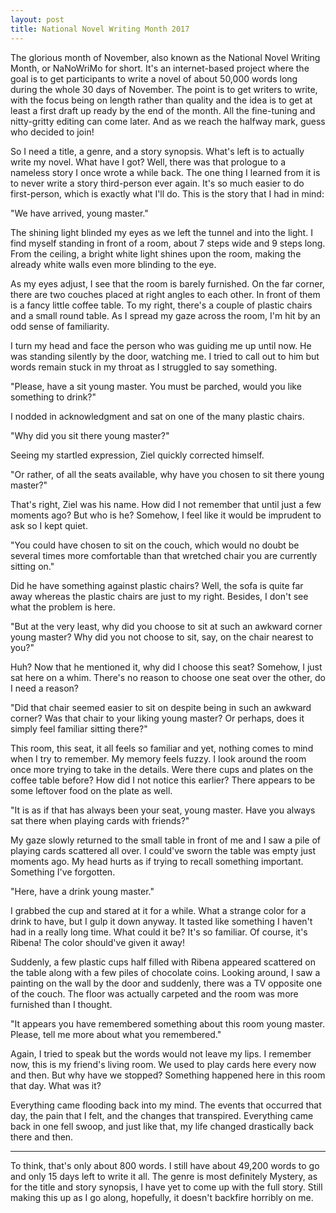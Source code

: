 ```yaml
---
layout: post
title: National Novel Writing Month 2017
---
```


The glorious month of November, also known as the National Novel Writing Month, or NaNoWriMo for short. It's an internet-based project where the goal is to get participants to write a novel of about 50,000 words long during the whole 30 days of November. The point is to get writers to write, with the focus being on length rather than quality and the idea is to get at least a first draft up ready by the end of the month. All the fine-tuning and nitty-gritty editing can come later. And as we reach the halfway mark, guess who decided to join!

So I need a title, a genre, and a story synopsis. What's left is to actually write my novel. What have I got? Well, there was that prologue to a nameless story I once wrote a while back. The one thing I learned from it is to never write a story third-person ever again. It's so much easier to do first-person, which is exactly what I'll do. This is the story that I had in mind:

"We have arrived, young master."

The shining light blinded my eyes as we left the tunnel and into the light. I find myself standing in front of a room, about 7 steps wide and 9 steps long. From the ceiling, a bright white light shines upon the room, making the already white walls even more blinding to the eye.

As my eyes adjust, I see that the room is barely furnished. On the far corner, there are two couches placed at right angles to each other. In front of them is a fancy little coffee table. To my right, there's a couple of plastic chairs and a small round table. As I spread my gaze across the room, I'm hit by an odd sense of familiarity. 

I turn my head and face the person who was guiding me up until now. He was standing silently by the door, watching me. I tried to call out to him but words remain stuck in my throat as I struggled to say something.

"Please, have a sit young master. You must be parched, would you like something to drink?"

I nodded in acknowledgment and sat on one of the many plastic chairs. 

"Why did you sit there young master?"

Seeing my startled expression, Ziel quickly corrected himself.

"Or rather, of all the seats available, why have you chosen to sit there young master?" 

That's right, Ziel was his name. How did I not remember that until just a few moments ago? But who is he? Somehow, I feel like it would be imprudent to ask so I kept quiet. 

"You could have chosen to sit on the couch, which would no doubt be several times more comfortable than that wretched chair you are currently sitting on."

Did he have something against plastic chairs? Well, the sofa is quite far away whereas the plastic chairs are just to my right. Besides, I don't see what the problem is here.

"But at the very least, why did you choose to sit at such an awkward corner young master? Why did you not choose to sit, say, on the chair nearest to you?"

Huh? Now that he mentioned it, why did I choose this seat? Somehow, I just sat here on a whim. There's no reason to choose one seat over the other, do I need a reason?

"Did that chair seemed easier to sit on despite being in such an awkward corner? Was that chair to your liking young master? Or perhaps, does it simply feel familiar sitting there?"

This room, this seat, it all feels so familiar and yet, nothing comes to mind when I try to remember. My memory feels fuzzy. I look around the room once more trying to take in the details. Were there cups and plates on the coffee table before? How did I not notice this earlier? There appears to be some leftover food on the plate as well. 

"It is as if that has always been your seat, young master. Have you always sat there when playing cards with friends?"

My gaze slowly returned to the small table in front of me and I saw a pile of playing cards scattered all over. I could've sworn the table was empty just moments ago. My head hurts as if trying to recall something important. Something I've forgotten. 

"Here, have a drink young master."

I grabbed the cup and stared at it for a while. What a strange color for a drink to have, but I gulp it down anyway. It tasted like something I haven't had in a really long time. What could it be? It's so familiar. Of course, it's Ribena! The color should've given it away! 

Suddenly, a few plastic cups half filled with Ribena appeared scattered on the table along with a few piles of chocolate coins. Looking around, I saw a painting on the wall by the door and suddenly, there was a TV opposite one of the couch. The floor was actually carpeted and the room was more furnished than I thought. 

"It appears you have remembered something about this room young master. Please, tell me more about what you remembered."

Again, I tried to speak but the words would not leave my lips. I remember now, this is my friend's living room. We used to play cards here every now and then. But why have we stopped? Something happened here in this room that day. What was it?

Everything came flooding back into my mind. The events that occurred that day, the pain that I felt, and the changes that transpired. Everything came back in one fell swoop, and just like that, my life changed drastically back there and then. 

---
To think, that's only about 800 words. I still have about 49,200 words to go and only 15 days left to write it all. The genre is most definitely Mystery, as for the title and story synopsis, I have yet to come up with the full story. Still making this up as I go along, hopefully, it doesn't backfire horribly on me.